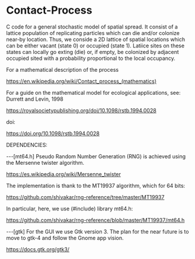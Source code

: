# Contact-Process

C code for a general stochastic model of spatial spread. It consist of a lattice population of replicating particles which can die and/or colonize near-by location. Thus, we conside a 2D lattice of spatial locations which can be either vacant (state 0) or occupied (state 1). Latiice sites on these states can locally go exting (die) or, if empty, be colonized by adjacent occupied sited with a probability proportional to the local occupancy.

For a mathematical description of the process

https://en.wikipedia.org/wiki/Contact_process_(mathematics)

For a guide on the mathematical model for ecological applications, see: Durrett and Levin, 1998

https://royalsocietypublishing.org/doi/10.1098/rstb.1994.0028

doi:

https://doi.org/10.1098/rstb.1994.0028





DEPENDENCIES:

---[mt64.h]
Pseudo Random Number Generation (RNG) is achieved using the Mersenne twister algorithm.

https://es.wikipedia.org/wiki/Mersenne_twister

The implementation is thank to the MT19937 algorithm, which for 64 bits:

https://github.com/shivakar/rng-reference/tree/master/MT19937

In particular, here, we use (#include) library mt64.h:

https://github.com/shivakar/rng-reference/blob/master/MT19937/mt64.h

---[gtk]
For the GUI we use Gtk version 3. The plan for the near future is to move to gtk-4 and follow the Gnome app vision.

https://docs.gtk.org/gtk3/

